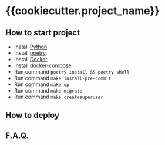 # {{cookiecutter.project_name}}


## How to start project
* Install [Python](https://www.python.org/downloads/).
* Install [poetry](https://python-poetry.org).
* Install [Docker](https://docs.docker.com/engine/install/)
* Install [docker-compose](https://docs.docker.com/compose/install/)
* Run command `poetry install && poetry shell`
* Run command `make install-pre-commit`
* Run command `make up`
* Run command `make migrate`
* Run command `make createsuperuser`


## How to deploy

## F.A.Q.
